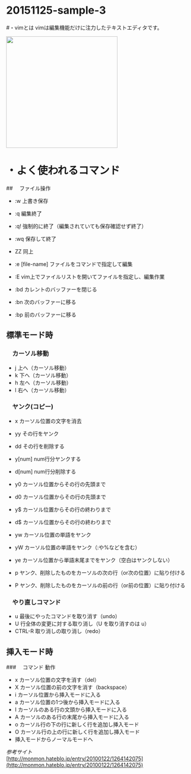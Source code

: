 # 20151125-sample-3
#・vimとは
vimは編集機能だけに注力したテキストエディタです。

<img src="http://www.kaoriya.net/blog/2013/12/06/vimlogo-564x564.png" width="300">

# ・よく使われるコマンド
##　 ファイル操作

- :w    上書き保存
- :q    編集終了
- :q!   強制的に終了（編集されていても保存確認せず終了）
- :wq   保存して終了
- ZZ    同上

- :e [file-name]   ファイルをコマンドで指定して編集
- :E               vim上でファイルリストを開いてファイルを指定し、編集作業

- :bd   カレントのバッファーを閉じる
- :bn   次のバッファーに移る
- :bp   前のバッファーに移る
 
##    標準モード時
### 　カーソル移動  
- j   上へ（カーソル移動）
- k   下へ（カーソル移動）
- h   左へ（カーソル移動）
- l   右へ（カーソル移動）

### 　ヤンク(コピー)
- x   カーソル位置の文字を消去
- yy  その行をヤンク
- dd  その行を削除する
- y[num] num行分ヤンクする
- d[num] num行分削除する
- y0  カーソル位置からその行の先頭まで
- d0  カーソル位置からその行の先頭まで
- y$  カーソル位置からその行の終わりまで
- d$  カーソル位置からその行の終わりまで
- yw  カーソル位置の単語をヤンク
- yW  カーソル位置の単語をヤンク（:や%などを含む）
- ye  カーソル位置から単語末尾までをヤンク（空白はヤンクしない）

- p   ヤンク、削除したものをカーソルの次の行（or次の位置）に貼り付ける
- P   ヤンク、削除したものをカーソルの前の行（or前の位置）に貼り付ける
 
### 　やり直しコマンド
- u   最後にやったコマンドを取り消す（undo）
- U   行全体の変更に対する取り消し（U を取り消すのは u）
- CTRL-R   取り消しの取り消し（redo）

##    挿入モード時
###　 コマンド	動作
- x	  カーソル位置の文字を消す（del）
- X	  カーソル位置の前の文字を消す（backspace）
- i	  カーソル位置から挿入モードに入る
- a	  カーソル位置の1つ後から挿入モードに入る
- I	  カーソルのある行の文頭から挿入モードに入る
- A	  カーソルのある行の末尾から挿入モードに入る
- o	  カーソル行の下の行に新しく行を追加し挿入モード
- O	  カーソル行の上の行に新しく行を追加し挿入モード
- <ESC>	挿入モードからノーマルモードへ

*参考サイト*<br>[http://monmon.hateblo.jp/entry/20100122/1264142075](http://monmon.hateblo.jp/entry/20100122/1264142075)
